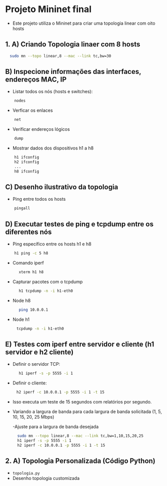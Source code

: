 # Projeto Mininet final

- Este projeto utiliza o Mininet para criar uma topologia linear com oito hosts

## 1. A) Criando Topologia linaer com 8 hosts
```sh
  sudo mn --topo linear,8 --mac --link tc,bw=30
```

## B) Inspecione informações das interfaces, endereços MAC, IP

- Listar todos os nós (hosts e switches):
```sh
    nodes
```

- Verficar os enlaces
```sh
    net
```

- Verificar endereços lógicos
```sh
    dump
```

- Mostrar dados dos dispositivos h1 a h8
```sh
    h1 ifconfig
    h2 ifconfig
    ...
    h8 ifconfig
```

## C) Desenho ilustrativo da topologia

- Ping entre todos os hosts
```sh
    pingall
```

## D) Executar testes de ping e tcpdump entre os diferentes nós

- Ping específico entre os hosts h1 e h8
```sh
    h1 ping -c 5 h8
```

- Comando iperf
```sh
      xterm h1 h8
```

- Capturar pacotes com o tcpdump
```sh
      h1 tcpdump -n -i h1-eth0
```

- Node h8
```sh
      ping 10.0.0.1
```

- Node h1
```sh
     tcpdump -n -i h1-eth0
```

## E) Testes com iperf entre servidor e cliente (h1 servidor e h2 cliente)

- Definir o servidor TCP:
```sh
      h1 iperf -s -p 5555 -i 1
```
- Definir o cliente:
```sh
     h2 iperf -c 10.0.0.1 -p 5555 -i 1 -t 15
```
- Isso executa um teste de 15 segundos com relatórios por segundo.

- Variando a largura de banda para cada largura de banda solicitada (1, 5, 10, 15, 20, 25 Mbps)
  
  -Ajuste para a largura de banda desejada
  ```sh
    sudo mn --topo linear,8 --mac --link tc,bw=1,10,15,20,25
    h1 iperf -s -p 5555 -i 1
    h2 iperf -c 10.0.0.1 -p 5555 -i 1 -t 15
  ```

## 2. A) Topologia Personalizada (Código Python)
- `topologia.py`
- Desenho topologia customizada


